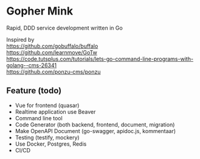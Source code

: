 # Gopher Mink
Rapid, DDD service development written in Go

Inspired by  
https://github.com/gobuffalo/buffalo  
https://github.com/learnmove/GoTw
https://code.tutsplus.com/tutorials/lets-go-command-line-programs-with-golang--cms-26341  
https://github.com/ponzu-cms/ponzu

## Feature (todo)
- Vue for frontend (quasar)
- Realtime application use Beaver
- Command line tool
- Code Generator (both backend, frontend, document, migration)
- Make OpenAPI Document (go-swagger, apidoc.js, kommentaar)
- Testing (testify, mockery)
- Use Docker, Postgres, Redis
- CI/CD
